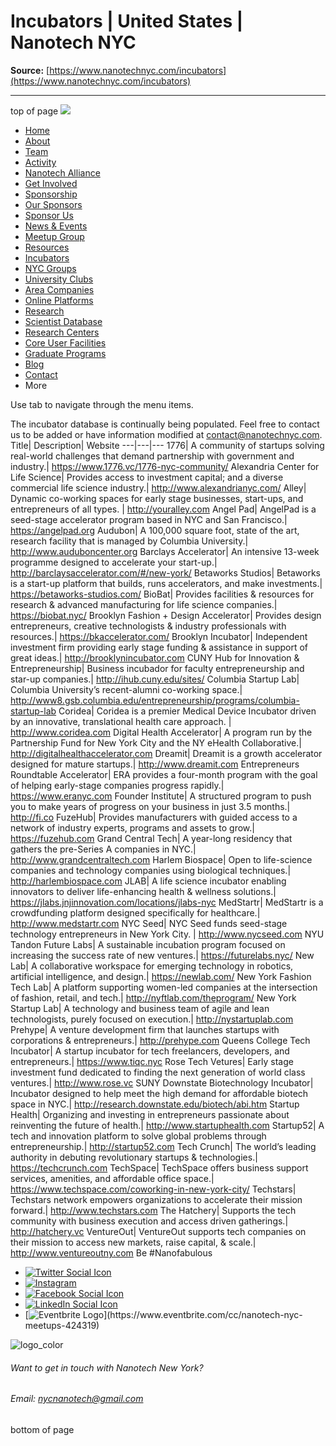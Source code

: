 # Incubators | United States | Nanotech NYC

**Source:** [https://www.nanotechnyc.com/incubators](https://www.nanotechnyc.com/incubators)

---

top of page
[![](https://static.wixstatic.com/media/08758d_7d20c73eab55413cb85b9725de9dddc7~/v1/fill/w_160,h_44,al_c,q_85,usm_0.66_1.00_0.01,enc_avif,quality_auto/)](https://www.nanotechnyc.com)
* [Home](https://www.nanotechnyc.com)
* [About](https://www.nanotechnyc.com/about)
* [Team](https://www.nanotechnyc.com/team)
* [Activity](https://www.nanotechnyc.com/activity)
* [Nanotech Alliance](https://www.nanotechnyc.com/nanotech-alliance)
* [Get Involved](https://www.nanotechnyc.com/get-involved)
* [Sponsorship](https://www.nanotechnyc.com/copy-of-sponsorship)
* [Our Sponsors](https://www.nanotechnyc.com/copy-of-our-sponsors)
* [Sponsor Us](https://www.nanotechnyc.com/sponsor)
* [News & Events](https://www.nanotechnyc.com/newsevents)
* [Meetup Group](https://www.nanotechnyc.com/meetup-group)
* [Resources](https://www.nanotechnyc.com/resources)
* [Incubators](https://www.nanotechnyc.com/incubators)
* [NYC Groups](https://www.nanotechnyc.com/nyc-groups)
* [University Clubs](https://www.nanotechnyc.com/university-clubs)
* [Area Companies](https://www.nanotechnyc.com/nyc-area-companies)
* [Online Platforms](https://www.nanotechnyc.com/online-platforms)
* [Research](https://www.nanotechnyc.com/nyc-research)
* [Scientist Database](https://www.nanotechnyc.com/scientistdatabase)
* [Research Centers](https://www.nanotechnyc.com/research-centers)
* [Core User Facilities](https://www.nanotechnyc.com/coreuserfacilities)
* [Graduate Programs](https://www.nanotechnyc.com/graduateprograms)
* [Blog](https://www.nanotechnyc.com/blog)
* [Contact](https://www.nanotechnyc.com/contact)
* More

Use tab to navigate through the menu items.

The incubator database is continually being populated. Feel free to contact us to be added or have information modified at contact@nanotechnyc.com. 
Title| Description| Website 
---|---|--- 
1776| A community of startups solving real-world challenges that demand partnership with government and industry.| <https://www.1776.vc/1776-nyc-community/> 
Alexandria Center for Life Science| Provides access to investment capital; and a diverse commercial life science industry.| <http://www.alexandrianyc.com/> 
Alley| Dynamic co-working spaces for early stage businesses, start-ups, and entrepreneurs of all types. | <http://youralley.com> 
Angel Pad| AngelPad is a seed-stage accelerator program based in NYC and San Francisco.| <https://angelpad.org> 
Audubon| A 100,000 square foot, state of the art, research facility that is managed by Columbia University.| <http://www.auduboncenter.org> 
Barclays Accelerator| An intensive 13-week programme designed to accelerate your start-up.| <http://barclaysaccelerator.com/#/new-york/> 
Betaworks Studios| Betaworks is a start-up platform that builds, runs accelerators, and make investments.| <https://betaworks-studios.com/> 
BioBat| Provides facilities & resources for research & advanced manufacturing for life science companies.| <https://biobat.nyc/> 
Brooklyn Fashion + Design Accelerator| Provides design entrepreneurs, creative technologists & industry professionals with resources.| <https://bkaccelerator.com/> 
Brooklyn Incubator| Independent investment firm providing early stage funding & assistance in support of great ideas.| <http://brooklynincubator.com> 
CUNY Hub for Innovation & Entrepreneurship| Business incubador for faculty entrepreneurship and star-up companies.| <http://ihub.cuny.edu/sites/> 
Columbia Startup Lab| Columbia University’s recent-alumni co-working space.| <http://www8.gsb.columbia.edu/entrepreneurship/programs/columbia-startup-lab> 
Coridea| Coridea is a premier Medical Device Incubator driven by an innovative, translational health care approach. | <http://www.coridea.com> 
Digital Health Accelerator| A program run by the Partnership Fund for New York City and the NY eHealth Collaborative.| <http://digitalhealthaccelerator.com> 
Dreamit| Dreamit is a growth accelerator designed for mature startups.| <http://www.dreamit.com> 
Entrepreneurs Roundtable Accelerator| ERA provides a four-month program with the goal of helping early-stage companies progress rapidly.| <https://www.eranyc.com> 
Founder Institute| A structured program to push you to make years of progress on your business in just 3.5 months.| <http://fi.co> 
FuzeHub| Provides manufacturers with guided access to a network of industry experts, programs and assets to grow.| <https://fuzehub.com> 
Grand Central Tech| A year-long residency that gathers the pre-Series A companies in NYC.| <http://www.grandcentraltech.com> 
Harlem Biospace| Open to life-science companies and technology companies using biological techniques.| <http://harlembiospace.com> 
JLAB| A life science incubator enabling innovators to deliver life-enhancing health & wellness solutions.| <https://jlabs.jnjinnovation.com/locations/jlabs-nyc> 
MedStartr| MedStartr is a crowdfunding platform designed specifically for healthcare.| <http://www.medstartr.com> 
NYC Seed| NYC Seed funds seed-stage technology entrepreneurs in New York City. | <http://www.nycseed.com> 
NYU Tandon Future Labs| A sustainable incubation program focused on increasing the success rate of new ventures.| <https://futurelabs.nyc/> 
New Lab| A collaborative workspace for emerging technology in robotics, artificial intelligence, and design.| <https://newlab.com/> 
New York Fashion Tech Lab| A platform supporting women-led companies at the intersection of fashion, retail, and tech.| <http://nyftlab.com/theprogram/> 
New York Startup Lab| A technology and business team of agile and lean technologists, purely focused on execution.| <http://nystartuplab.com> 
Prehype| A venture development firm that launches startups with corporations & entrepreneurs.| <http://prehype.com> 
Queens College Tech Incubator| A startup incubator for tech freelancers, developers, and entrepreneurs.| <https://www.tiqc.nyc> 
Rose Tech Vetures| Early stage investment fund dedicated to finding the next generation of world class ventures.| <http://www.rose.vc> 
SUNY Downstate Biotechnology Incubator| Incubator designed to help meet the high demand for affordable biotech space in NYC.| <http://research.downstate.edu/biotech/abi.htm> 
Startup Health| Organizing and investing in entrepreneurs passionate about reinventing the future of health.| <http://www.startuphealth.com> 
Startup52| A tech and innovation platform to solve global problems through entrepreneurship.| <http://startup52.com> 
Tech Crunch| The world’s leading authority in debuting revolutionary startups & technologies.| <https://techcrunch.com> 
TechSpace| TechSpace offers business support services, amenities, and affordable office space.| <https://www.techspace.com/coworking-in-new-york-city/> 
Techstars| Techstars network empowers organizations to accelerate their mission forward.| <http://www.techstars.com> 
The Hatchery| Supports the tech community with business execution and access driven gatherings.| <http://hatchery.vc> 
VentureOut| VentureOut supports tech companies on their mission to access new markets, raise capital, & scale.| <http://www.ventureoutny.com> 
Be #Nanofabulous 
* [![Twitter Social Icon](https://static.wixstatic.com/media//v1/fill/w_54,h_54,al_c,q_85,usm_0.66_1.00_0.01,enc_avif,quality_auto/)](https://twitter.com/NanotechNyc)
* [![Instagram](https://static.wixstatic.com/media//v1/fill/w_54,h_54,al_c,q_85,usm_0.66_1.00_0.01,enc_avif,quality_auto/)](https://www.instagram.com/nanotechnyc/)
* [![Facebook Social Icon](https://static.wixstatic.com/media//v1/fill/w_54,h_54,al_c,q_85,usm_0.66_1.00_0.01,enc_avif,quality_auto/)](https://www.facebook.com/nanotechnyc)
* [![LinkedIn Social Icon](https://static.wixstatic.com/media//v1/fill/w_54,h_54,al_c,q_85,usm_0.66_1.00_0.01,enc_avif,quality_auto/)](https://www.linkedin.com/groups/8780846/)
* [![Eventbrite Logo](https://static.wixstatic.com/media/08758d_75b6daeef3bc494cb920f81e048cb219~/v1/fill/w_54,h_54,al_c,q_85,usm_0.66_1.00_0.01,enc_avif,quality_auto/08758d_75b6daeef3bc494cb920f81e048cb219~)](https://www.eventbrite.com/cc/nanotech-nyc-meetups-424319)

![logo_color ](https://static.wixstatic.com/media/08758d_c84849ec3f6a4cf69d3dee3ba6a67d0d~/v1/fill/w_101,h_51,al_c,q_85,usm_0.66_1.00_0.01,enc_avif,quality_auto/logo_color%)
###### Want to get in touch with Nanotech New York?
###### Email: nycnanotech@gmail.com
bottom of page